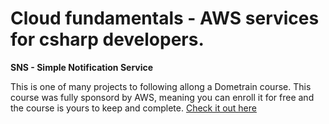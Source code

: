 # Cloud fundamentals - AWS services for csharp developers.

**SNS - Simple Notification Service**

This is one of many projects to following allong a Dometrain course. 
This course was fully sponsord by AWS, meaning you can enroll it for free and the course is yours to keep and complete.
[Check it out here](https://dometrain.com/course/cloud-fundamentals-aws-services-for-c-developers)
